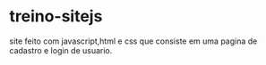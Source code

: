 # treino-sitejs

site feito com javascript,html e css que consiste em uma pagina de cadastro e  login de usuario.
